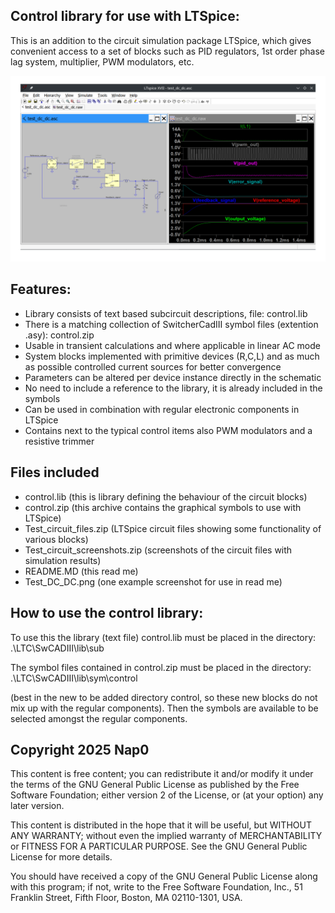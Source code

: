 Control library for use with LTSpice:
----------------------------------------------------
This is an addition to the circuit simulation package LTSpice, which gives convenient access to a set of blocks such as PID regulators, 1st order phase lag system, multiplier, PWM modulators, etc.

![Beschrijving van GUI](Test_DC_DC.png)

Features:
---------
- Library consists of text based subcircuit descriptions, file: control.lib
- There is a matching collection of SwitcherCadIII symbol files (extention .asy): control.zip
- Usable in transient calculations and where applicable in linear AC mode
- System blocks implemented with primitive devices (R,C,L) and as much as possible controlled current sources for better convergence
- Parameters can be altered per device instance directly in the schematic
- No need to include a reference to the library, it is already included in the symbols
- Can be used in combination with regular electronic components in LTSpice
- Contains next to the typical control items also PWM modulators and a resistive trimmer

Files included
--------------
- control.lib (this is library defining the behaviour of the circuit blocks)
- control.zip (this archive contains the graphical symbols to use with LTSpice)
- Test_circuit_files.zip (LTSpice circuit files showing some functionality of various blocks)
- Test_circuit_screenshots.zip (screenshots of the circuit files with simulation results)
- README.MD (this read me)
- Test_DC_DC.png (one example screenshot for use in read me)

How to use the control library:
-------------------------------
To use this the library (text file) control.lib must be placed in the directory:
.\LTC\SwCADIII\lib\sub

The symbol files contained in control.zip must be placed in the directory:
.\LTC\SwCADIII\lib\sym\control

(best in the new to be added directory control, so these new blocks do not mix up with the regular components).
Then the symbols are available to be selected amongst the regular components.

Copyright 2025 Nap0
--------------------

This content is free content; you can redistribute it and/or modify
it under the terms of the GNU General Public License as published by
the Free Software Foundation; either version 2 of the License, or
(at your option) any later version.

This content is distributed in the hope that it will be useful,
but WITHOUT ANY WARRANTY; without even the implied warranty of
MERCHANTABILITY or FITNESS FOR A PARTICULAR PURPOSE.  See the
GNU General Public License for more details.

You should have received a copy of the GNU General Public License
along with this program; if not, write to the Free Software
Foundation, Inc., 51 Franklin Street, Fifth Floor, Boston,
MA 02110-1301, USA.
